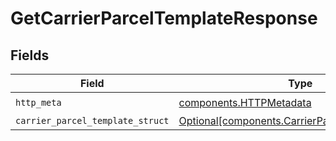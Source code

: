 # GetCarrierParcelTemplateResponse


## Fields

| Field                                                                                                      | Type                                                                                                       | Required                                                                                                   | Description                                                                                                |
| ---------------------------------------------------------------------------------------------------------- | ---------------------------------------------------------------------------------------------------------- | ---------------------------------------------------------------------------------------------------------- | ---------------------------------------------------------------------------------------------------------- |
| `http_meta`                                                                                                | [components.HTTPMetadata](../../models/components/httpmetadata.md)                                         | :heavy_check_mark:                                                                                         | N/A                                                                                                        |
| `carrier_parcel_template_struct`                                                                           | [Optional[components.CarrierParcelTemplateStruct]](../../models/components/carrierparceltemplatestruct.md) | :heavy_minus_sign:                                                                                         | N/A                                                                                                        |